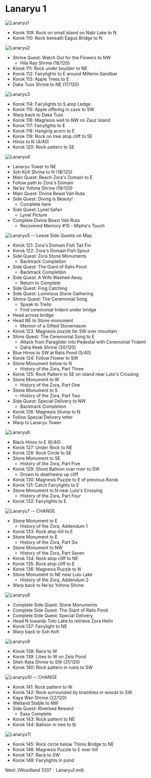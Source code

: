 # Lanaryu 1

![Lanaryu1](images/Lanaryu1.PNG)

* Korok 109: Rock on small island on Nabi Lake to N
* Korok 110: Rock beneath Eagus Bridge to N

![Lanaryu2](images/Lanaryu2.PNG)

* Shrine Quest: Watch Out for the Flowers to NW
  * Hila Rao Shrine (16/120)
* Korok 111: Rock under boulder to NE
* Korok 112: Fairylights to E around Millenio Sandbar
* Korok 113: Apple Trees to E
* Daka Tuss Shrine to NE (17/120)

![Lanaryu3](images/Lanaryu3.PNG)

* Korok 114: Fairylights to S atop Ledge
* Korok 115: Apple offering in cave to SW
* Warp back to Daka Tuss
* Korok 116: Magnesis well to NW on Zauz Island
* Korok 117: Fairylights to E
* Korok 118: Hanging acorn to E
* Korok 119: Rock on tree atop cliff to SE
* Hinox to N (4/40)
* Korok 120: Rock pattern to SE

![Lanaryu4](images/Lanaryu4.PNG)

* Lanaryu Tower to NE
* Soh Kofi Shrine to N (18/120)
* Main Quest: Reach Zora's Domain to E
* Follow path to Zora's Domain
* Ne'ez Yohma Shrine (19/120)
* Main Quest: Divine Beast Vah Ruta
* Side Quest: Diving is Beauty!
  * Complete here
* Side Quest: Lynel Safari
  * Lynel Picture
* Complete Divine Beast Vah Ruta
  * Recovered Memory #10 - Mipha's Touch

![Lanaryu5](images/Lanaryu5.PNG) -- Leave Side Quests on Map

* Korok 121: Zora's Domain Fish Tail Fin
* Korok 122: Zora's Domain Fish Spout
* Side Quest: Zora Stone Monuments
  * Backtrack Completion
* Side Quest: The Giant of Ralis Pond
  * Backtrack Completion
* Side Quest: A Wife Washed Away
  * Return to Complete
* Side Quest: Frog Catching
* Side Quest: Luminous Stone Gathering
* Shrine Quest: The Ceremonial Song
  * Speak to Trello
  * Find ceremonial trident under bridge
* Head across bridge
* Head NE to Stone monument
  * Memoir of a Gifted Stonemason
* Korok 123: Magnesis puzzle far SW over mountain
* Shine Quest: The Ceremonial Song to E
  * Attack from Paraglider into Pedestal with Ceremonial Trident
  * Daha Keek Shrine (20/120)
* Blue Hinox to SW at Ralis Pond (5/40)
* Korok 124: Follow Flower to SW
* Stone Monument below to N
  * History of the Zora, Part Three
* Korok 125: Rock Pattern to SE on island near Luto's Crossing
* Stone Monument to W
  * History of the Zora, Part One
* Stone Monument to S
  * History of the Zora, Part Two
* Side Quest: Special Delivery to NW
  * Backtrack Completion
* Korok 126: Magnesis Stump to N
* Follow Special Delivery letter
* Warp to Lanaryu Tower

![Lanaryu6](images/Lanaryu6.PNG)

* Black Hinox to E (6/40)
* Korok 127: Under Rock to NE
* Korok 128: Rock Circle to SE
* Stone Monument to SE
  * History of the Zora, Part Five
* Korok 129: Shoot Balloon over river to SW
  * Drown to deathwarp up cliff
* Korok 130: Magnesis Puzzle to E of previous Korok
* Korok 131: Catch Fairylights to E
* Stone Monument to N near Luto's Crossing
  * History of the Zora, Part Four
* Korok 132: Fairylights to E

![Lanaryu7](images/Lanaryu7.PNG) -- CHANGE

* Stone Monument to E
  * History of the Zora, Addendum 1
* Korok 133: Rock atop hill to E
* Stone Monument to E
  * History of the Zora, Part Six
* Stone Monument to NW
  * History of the Zora, Part Seven
* Korok 134: Rock atop cliff to NE
* Korok 135: Rock atop cliff to E
* Korok 136: Magnesis Puzzle to N
* Stone Monument to NE near Lulu Lake
  * History of the Zora, Addendum 2
* Warp back to Ne'ez Yohma Shrine

![Lanaryu8](images/Lanaryu8.PNG)

* Complete Side Quest: Stone Monuments
* Complete Side Quest: The Giant of Ralis Pond
* Complete Side Quest: Special Delivery
* Head N towards Toto Lake to retrieve Zora Helm
* Korok 137: Fairylight to NE
* Warp back to Soh Kofi

![Lanaryu9](images/Lanaryu9.PNG)

* Korok 138: Race to W
* Korok 139: Lilies to W on Zelo Pond
* Sheh Rata Shrine to SW (21/120)
* Korok 140: Rock pattern in ruins to SW

![Lanaryu10](images/Lanaryu10.PNG) -- CHANGE

* Korok 141: Rock pattern to W
* Korok 142: Rock surrounded by brambles in woods to SW
* Kaya Wan Shrine (22/120)
* Wetland Stable to NW
* Side Quest: Riverbed Reward
  * Easy Complete
* Korok 143: Rock pattern to NE
* Korok 144: Balloon in tree to N

![Lanaryu11](images/Lanaryu11.PNG)

* Korok 145: Rock circle below Thims Bridge to NE
* Korok 146: Magnesis Puzzle to E over hill
* Korok 147: Race to SW
* Korok 148: Fairylights in pond

Next: [Woodland 1](07 - Lanaryu1.md)

